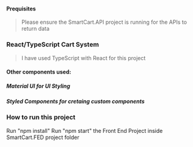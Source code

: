 #### Prequisites
> Please ensure the SmartCart.API project is running for the APIs to return data
### React/TypeScript Cart System

> I have used TypeScript with React for this project

#### Other components used:

##### Material UI for UI Styling
##### Styled Components for cretaing custom components

### How to run this project

Run "npm install"
Run "npm start" the Front End Project inside SmartCart.FED project folder
